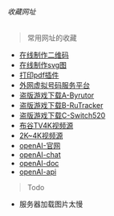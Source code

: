 ###### 收藏网址

> 常用网址的收藏

- [在线制作二维码](https://link-to-qr.com)
- [在线制作svg图](https://editor.method.ac)
- [打印pdf插件](https://printjs.crabbly.com)
- [外网虚拟号码服务平台](https://sms-activate.org)
- [盗版游戏下载A-Byrutor](https://byrutdb.org)
- [盗版游戏下载B-RuTracker](https://rutracker.net)
- [盗版游戏下载C-Switch520](https://download.fourpetal.com)
- [布谷TV4K视频源](https://www.bugutv.net)
- [2K~4K视频源](https://rarbgprx.org/torrents.php)
- [openAI-官网](https://openai.com)
- [openAI-chat](https://chat.openai.com)
- [openAI-doc](https://platform.openai.com)
- [openAI-api](https://api.openai.com)

> Todo
- 服务器加载图片太慢
